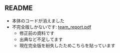 ## README
- 本体のコードが消えました
- 不完全版しかないです: [team_report.pdf](https://github.com/custard-1855/2024-team-report/blob/master/team-report.pdf)
  - 修正前の資料です
  - 出典など不足してます
  - 現在完全版を紛失したためこちらを貼っています
  
